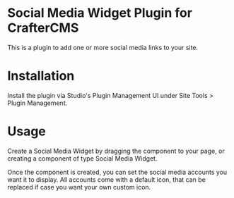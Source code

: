 # Social Media Widget Plugin for CrafterCMS

This is a plugin to add one or more social media links to your site.

# Installation

Install the plugin via Studio's Plugin Management UI under Site Tools > Plugin Management.

# Usage

Create a Social Media Widget by dragging the component to your page, or creating a component of type Social Media Widget.

Once the component is created, you can set the social media accounts you want it to display. All accounts come with a
default icon, that can be replaced if case you want your own custom icon.
